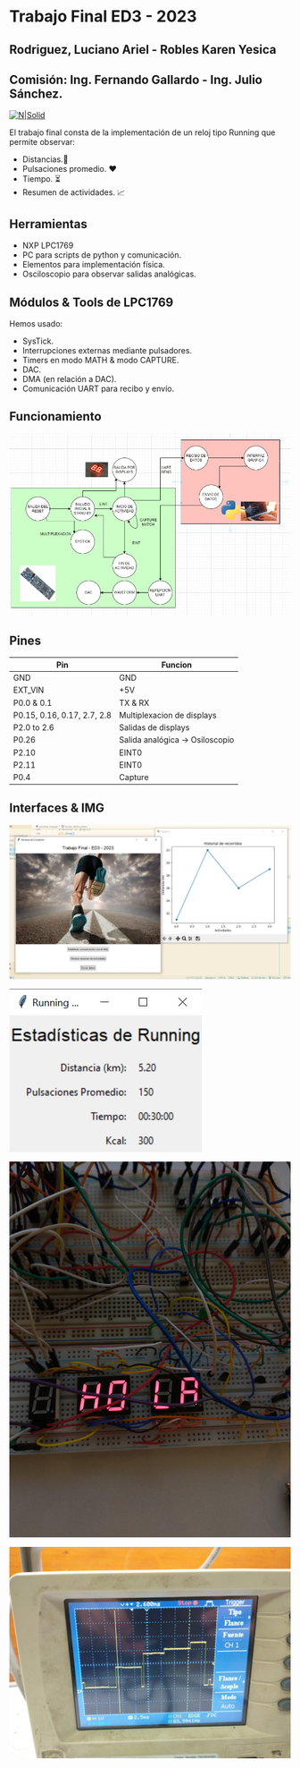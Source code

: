 # Trabajo Final ED3 - 2023
## Rodriguez, Luciano Ariel - Robles Karen Yesica
## Comisión: Ing. Fernando Gallardo - Ing. Julio Sánchez.

[![N|Solid](https://cldup.com/dTxpPi9lDf.thumb.png)](https://nodesource.com/products/nsolid)



El trabajo final consta de la implementación de un reloj tipo Running que permite observar:
- Distancias.📏
- Pulsaciones promedio. ❤️
- Tiempo. ⏳
- Resumen de actividades. 📈



## Herramientas

- NXP LPC1769 
- PC para scripts de python y comunicación.
- Elementos para implementación física.
- Osciloscopio para observar salidas analógicas.


## Módulos & Tools de LPC1769

Hemos usado:

- SysTick.
- Interrupciones externas mediante pulsadores.
- Timers en modo MATH & modo CAPTURE.
- DAC.
- DMA (en relación a DAC).
- Comunicación UART para recibo y envío.

## Funcionamiento

![Pseudo aproximado](/pseudo.jpg)

## Pines

| Pin | Funcion |
| ------ | ------ |
| GND | GND |
| EXT_VIN |+5V |
| P0.0 & 0.1  | TX & RX |
| P0.15, 0.16, 0.17, 2.7, 2.8 | Multiplexacion de displays |
| P2.0 to 2.6  | Salidas de displays |
| P0.26 | Salida analógica -> Osiloscopio |
| P2.10 | EINT0 |
| P2.11 | EINT0 |
| P0.4 | Capture |

## Interfaces & IMG
![Descripción de la imagen](/if1.jpg)


![Descripción de la imagen](/if2.jpg)


![Descripción de la imagen](/sd.jpg)


![Descripción de la imagen](/sd1.jpg)
